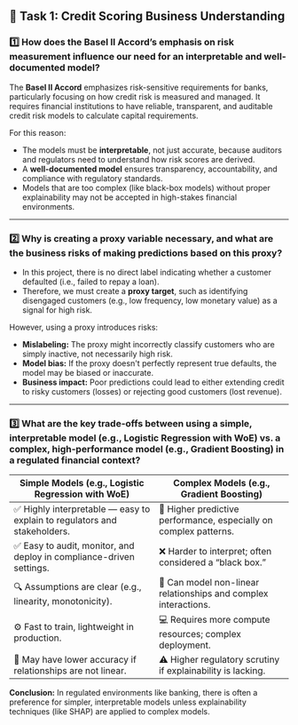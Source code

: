 ## 📑 **Task 1: Credit Scoring Business Understanding**

### 1️⃣ **How does the Basel II Accord’s emphasis on risk measurement influence our need for an interpretable and well-documented model?**

The **Basel II Accord** emphasizes risk-sensitive requirements for banks, particularly focusing on how credit risk is measured and managed. It requires financial institutions to have reliable, transparent, and auditable credit risk models to calculate capital requirements.

For this reason:

- The models must be **interpretable**, not just accurate, because auditors and regulators need to understand how risk scores are derived.
- A **well-documented model** ensures transparency, accountability, and compliance with regulatory standards.
- Models that are too complex (like black-box models) without proper explainability may not be accepted in high-stakes financial environments.

---

### 2️⃣ **Why is creating a proxy variable necessary, and what are the business risks of making predictions based on this proxy?**

- In this project, there is no direct label indicating whether a customer defaulted (i.e., failed to repay a loan).
- Therefore, we must create a **proxy target**, such as identifying disengaged customers (e.g., low frequency, low monetary value) as a signal for high risk.

However, using a proxy introduces risks:

- **Mislabeling:** The proxy might incorrectly classify customers who are simply inactive, not necessarily high risk.
- **Model bias:** If the proxy doesn't perfectly represent true defaults, the model may be biased or inaccurate.
- **Business impact:** Poor predictions could lead to either extending credit to risky customers (losses) or rejecting good customers (lost revenue).

---

### 3️⃣ **What are the key trade-offs between using a simple, interpretable model (e.g., Logistic Regression with WoE) vs. a complex, high-performance model (e.g., Gradient Boosting) in a regulated financial context?**

| Simple Models (e.g., Logistic Regression with WoE)                        | Complex Models (e.g., Gradient Boosting)                          |
| ------------------------------------------------------------------------- | ----------------------------------------------------------------- |
| ✅ Highly interpretable — easy to explain to regulators and stakeholders. | 🚀 Higher predictive performance, especially on complex patterns. |
| ✅ Easy to audit, monitor, and deploy in compliance-driven settings.      | ❌ Harder to interpret; often considered a “black box.”           |
| 🔍 Assumptions are clear (e.g., linearity, monotonicity).                 | 🧠 Can model non-linear relationships and complex interactions.   |
| ⚙️ Fast to train, lightweight in production.                              | 💻 Requires more compute resources; complex deployment.           |
| 🛑 May have lower accuracy if relationships are not linear.               | ⚠️ Higher regulatory scrutiny if explainability is lacking.       |

**Conclusion:** In regulated environments like banking, there is often a preference for simpler, interpretable models unless explainability techniques (like SHAP) are applied to complex models.
